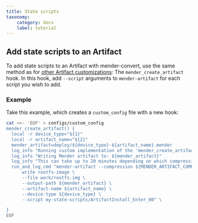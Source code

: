```yaml
---
title: State scripts
taxonomy:
    category: docs
    label: tutorial
---
```


## Add state scripts to an Artifact

To add state scripts to an Artifact with mender-convert, use the same method as for [other Artifact
customizations](../01.Customization/docs.md): The `mender_create_artifact` hook. In this hook, add `--script`
arguments to `mender-artifact` for each script you wish to add.

### Example

Take this example, which creates a `custom_config` file with a new hook:

```bash
cat <<- 'EOF' > configs/custom_config
mender_create_artifact() {
  local -r device_type="${1}"
  local -r artifact_name="${2}"
  mender_artifact=deploy/${device_type}-${artifact_name}.mender
  log_info "Running custom implementation of the 'mender_create_artifact' hook"
  log_info "Writing Mender artifact to: ${mender_artifact}"
  log_info "This can take up to 20 minutes depending on which compression method is used"
  run_and_log_cmd "mender-artifact --compression ${MENDER_ARTIFACT_COMPRESSION} \
      write rootfs-image \
      --file work/rootfs.img \
      --output-path ${mender_artifact} \
      --artifact-name ${artifact_name} \
      --device-type ${device_type} \
      --script my-state-scripts/ArtifactInstall_Enter_00" \

}
EOF
```
